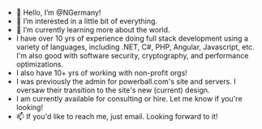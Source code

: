 - 👋 Hello, I’m @NGermany!
- 👀 I’m interested in a little bit of everything. 
- 🌱 I’m currently learning more about the world. 
- I have over 10 yrs of experience doing full stack development using a variety of languages, including .NET, C#, PHP, Angular, Javascript, etc. I'm also good with software security, cryptography, and performance optimizations.</br>
- I also have 10+ yrs of working with non-profit orgs! </br>
- I was previously the admin for powerball.com's site and servers. I oversaw their transition to the site's new (current) design. </br>
- I am currently available for consulting or hire. Let me know if you're looking! </br>
- 📫 If you'd like to reach me, just email. Looking forward to it! </br>
